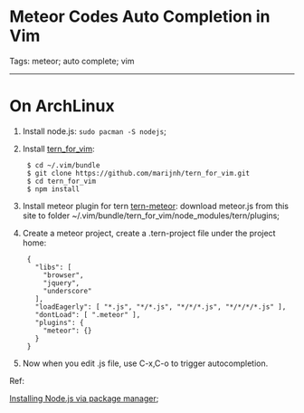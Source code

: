 # Meteor Codes Auto Completion in Vim
Tags: meteor; auto complete; vim

------

# On ArchLinux

1. Install node.js: `sudo pacman -S nodejs`;

1. Install [tern_for_vim](https://github.com/marijnh/tern_for_vim): 

        $ cd ~/.vim/bundle
        $ git clone https://github.com/marijnh/tern_for_vim.git
        $ cd tern_for_vim
        $ npm install

1. Install meteor plugin for tern [tern-meteor](https://github.com/Slava/tern-meteor): download meteor.js from this site to folder ~/.vim/bundle/tern_for_vim/node_modules/tern/plugins;

1. Create a meteor project, create a .tern-project file under the project home:

        {
          "libs": [
            "browser",
            "jquery",
            "underscore"
          ],
          "loadEagerly": [ "*.js", "*/*.js", "*/*/*.js", "*/*/*/*.js" ],
          "dontLoad": [ ".meteor" ],
          "plugins": {
            "meteor": {}
          }
        }

1. Now when you edit .js file, use C-x,C-o to trigger autocompletion.

Ref:

[Installing Node.js via package manager](https://github.com/joyent/node/wiki/installing-node.js-via-package-manager#arch-linux);
